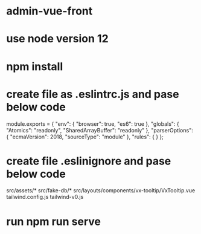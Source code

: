 # admin-vue-front

# use node version 12 

# npm install 

# create file as .eslintrc.js and pase below code 

module.exports = {
    "env": {
        "browser": true,
        "es6": true
    },
    "globals": {
        "Atomics": "readonly",
        "SharedArrayBuffer": "readonly"
    },
    "parserOptions": {
        "ecmaVersion": 2018,
        "sourceType": "module"
    },
    "rules": {
    }
};

# create file .eslinignore and pase below code

src/assets/*
src/fake-db/*
src/layouts/components/vx-tooltip/VxTooltip.vue
tailwind.config.js
tailwind-v0.js

# run npm run serve

